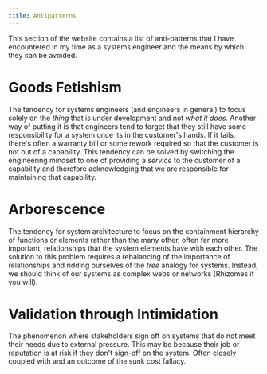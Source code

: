 ```yaml
---
title: Antipatterns
---
```


This section of the website contains a list of anti-patterns that I have encountered in my time as a systems engineer and the means by which they can be avoided.

# Goods Fetishism
The tendency for systems engineers (and engineers in general) to focus solely on the *thing* that is under development and not *what it does*. Another way of putting it is that engineers tend to forget that they still have some responsibility for a system once its in the customer's hands. If it fails, there's often a warranty bill or some rework required so that the customer is not out of a capability. This tendency can be solved by switching the engineering mindset to one of providing a *service* to the customer of a capability and therefore acknowledging that we are responsible for maintaining that capability.

# Arborescence

The tendency for system architecture to focus on the containment hierarchy of functions or elements rather than the many other, often far more important, relationships that the system elements have with each other. The solution to this problem requires a rebalancing of the importance of relationships and ridding ourselves of the *tree* analogy for systems. Instead, we should think of our systems as complex webs or networks (Rhizomes if you will).

# Validation through Intimidation

The phenomenon where stakeholders sign off on systems that do not meet their needs due to external pressure. This may be because their job or reputation is at risk if they don't sign-off on the system. Often closely coupled with and an outcome of the sunk cost fallacy.
